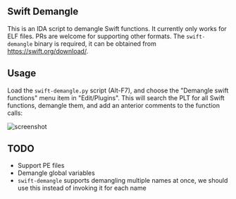 Swift Demangle
--------------

This is an IDA script to demangle Swift functions. It currently only works for ELF files. PRs are welcome for supporting other formats. The `swift-demangle` binary is required, it can be obtained from https://swift.org/download/.

Usage
-----

Load the `swift-demangle.py` script (Alt-F7), and choose the "Demangle swift functions" menu item in "Edit/Plugins". This will search the PLT for all Swift functions, demangle them, and add an anterior comments to the function calls:

![screenshot](https://raw.githubusercontent.com/gsingh93/ida-swift-demangle/master/screenshot.png)

TODO
----

- Support PE files
- Demangle global variables
- `swift-demangle` supports demangling multiple names at once, we should use this instead of invoking it for each name
